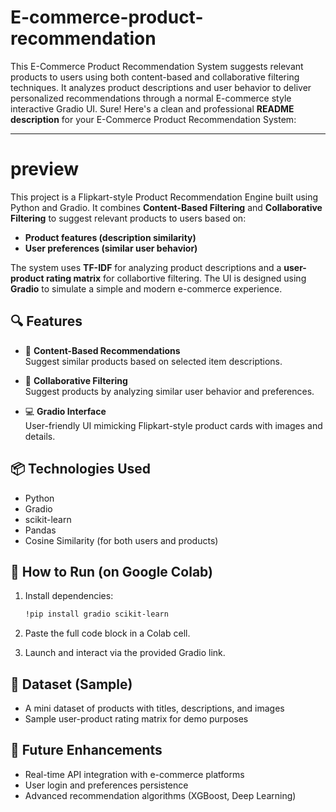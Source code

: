 # E-commerce-product-recommendation
This E-Commerce Product Recommendation System suggests relevant products to users using both content-based and collaborative filtering techniques. It analyzes product descriptions and user behavior to deliver personalized recommendations through a normal E-commerce style interactive Gradio UI.
Sure! Here's a clean and professional **README description** for your E-Commerce Product Recommendation System:

---

# preview

This project is a Flipkart-style Product Recommendation Engine built using Python and Gradio. It combines **Content-Based Filtering** and **Collaborative Filtering** to suggest relevant products to users based on:

- **Product features (description similarity)**
- **User preferences (similar user behavior)**

The system uses **TF-IDF** for analyzing product descriptions and a **user-product rating matrix** for collabortive filtering. The UI is designed using **Gradio** to simulate a simple and modern e-commerce experience.

## 🔍 Features

- 🎯 **Content-Based Recommendations**  
  Suggest similar products based on selected item descriptions.

- 👥 **Collaborative Filtering**  
  Suggest products by analyzing similar user behavior and preferences.

- 💻 **Gradio Interface**  
  User-friendly UI mimicking Flipkart-style product cards with images and details.

## 📦 Technologies Used

- Python
- Gradio
- scikit-learn
- Pandas
- Cosine Similarity (for both users and products)

## 🚀 How to Run (on Google Colab)

1. Install dependencies:
   ```bash
   !pip install gradio scikit-learn
   ```

2. Paste the full code block in a Colab cell.

3. Launch and interact via the provided Gradio link.

## 📁 Dataset (Sample)

- A mini dataset of products with titles, descriptions, and images
- Sample user-product rating matrix for demo purposes

## 📌 Future Enhancements

- Real-time API integration with e-commerce platforms
- User login and preferences persistence
- Advanced recommendation algorithms (XGBoost, Deep Learning)
